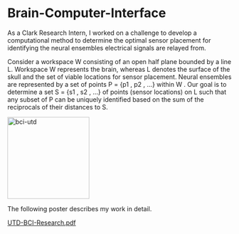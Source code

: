 # Brain-Computer-Interface
As a Clark Research Intern, I worked on a challenge to develop a computational method to determine the optimal sensor placement for identifying the neural ensembles electrical signals are relayed from. 

Consider a workspace W consisting of an open half plane bounded by a line L. Workspace W represents the brain, whereas L denotes the surface of the skull and the set of viable locations for sensor placement. Neural ensembles are represented by a set of points P = {p1 , p2 , …} within W . Our goal is to determine a set S = {s1 , s2 , …} of points (sensor locations) on L such that any subset of P can be uniquely identified based on the sum of the reciprocals of their distances to S.

<img width="184" alt="bci-utd" src="https://github.com/user-attachments/assets/eb3e24ba-4d9d-48b0-8882-f28bfeada03d">

The following poster describes my work in detail.

[UTD-BCI-Research.pdf](https://github.com/user-attachments/files/17176118/UTD-BCI-Research.pdf)
